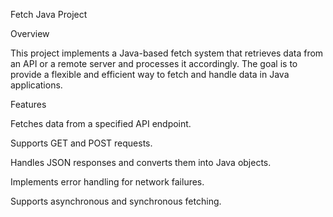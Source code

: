 Fetch Java Project

Overview

This project implements a Java-based fetch system that retrieves data from an API or a remote server and processes it accordingly. The goal is to provide a flexible and efficient way to fetch and handle data in Java applications.

Features

Fetches data from a specified API endpoint.

Supports GET and POST requests.

Handles JSON responses and converts them into Java objects.

Implements error handling for network failures.

Supports asynchronous and synchronous fetching.
